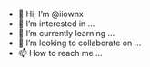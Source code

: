 - 👋 Hi, I’m @iiownx
- 👀 I’m interested in ...
- 🌱 I’m currently learning ...
- 💞️ I’m looking to collaborate on ...
- 📫 How to reach me ...

<!---
iiownx/iiownx is a ✨ special ✨ repository because its `README.md` (this file) appears on your GitHub profile.
You can click the Preview link to take a look at your changes.
--->

